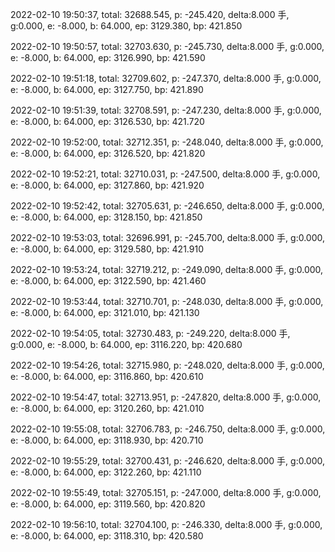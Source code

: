 2022-02-10 19:50:37, total: 32688.545, p: -245.420, delta:8.000 手, g:0.000, e: -8.000, b: 64.000, ep: 3129.380, bp: 421.850

2022-02-10 19:50:57, total: 32703.630, p: -245.730, delta:8.000 手, g:0.000, e: -8.000, b: 64.000, ep: 3126.990, bp: 421.590

2022-02-10 19:51:18, total: 32709.602, p: -247.370, delta:8.000 手, g:0.000, e: -8.000, b: 64.000, ep: 3127.750, bp: 421.890

2022-02-10 19:51:39, total: 32708.591, p: -247.230, delta:8.000 手, g:0.000, e: -8.000, b: 64.000, ep: 3126.530, bp: 421.720

2022-02-10 19:52:00, total: 32712.351, p: -248.040, delta:8.000 手, g:0.000, e: -8.000, b: 64.000, ep: 3126.520, bp: 421.820

2022-02-10 19:52:21, total: 32710.031, p: -247.500, delta:8.000 手, g:0.000, e: -8.000, b: 64.000, ep: 3127.860, bp: 421.920

2022-02-10 19:52:42, total: 32705.631, p: -246.650, delta:8.000 手, g:0.000, e: -8.000, b: 64.000, ep: 3128.150, bp: 421.850

2022-02-10 19:53:03, total: 32696.991, p: -245.700, delta:8.000 手, g:0.000, e: -8.000, b: 64.000, ep: 3129.580, bp: 421.910

2022-02-10 19:53:24, total: 32719.212, p: -249.090, delta:8.000 手, g:0.000, e: -8.000, b: 64.000, ep: 3122.590, bp: 421.460

2022-02-10 19:53:44, total: 32710.701, p: -248.030, delta:8.000 手, g:0.000, e: -8.000, b: 64.000, ep: 3121.010, bp: 421.130

2022-02-10 19:54:05, total: 32730.483, p: -249.220, delta:8.000 手, g:0.000, e: -8.000, b: 64.000, ep: 3116.220, bp: 420.680

2022-02-10 19:54:26, total: 32715.980, p: -248.020, delta:8.000 手, g:0.000, e: -8.000, b: 64.000, ep: 3116.860, bp: 420.610

2022-02-10 19:54:47, total: 32713.951, p: -247.820, delta:8.000 手, g:0.000, e: -8.000, b: 64.000, ep: 3120.260, bp: 421.010

2022-02-10 19:55:08, total: 32706.783, p: -246.750, delta:8.000 手, g:0.000, e: -8.000, b: 64.000, ep: 3118.930, bp: 420.710

2022-02-10 19:55:29, total: 32700.431, p: -246.620, delta:8.000 手, g:0.000, e: -8.000, b: 64.000, ep: 3122.260, bp: 421.110

2022-02-10 19:55:49, total: 32705.151, p: -247.000, delta:8.000 手, g:0.000, e: -8.000, b: 64.000, ep: 3119.560, bp: 420.820

2022-02-10 19:56:10, total: 32704.100, p: -246.330, delta:8.000 手, g:0.000, e: -8.000, b: 64.000, ep: 3118.310, bp: 420.580